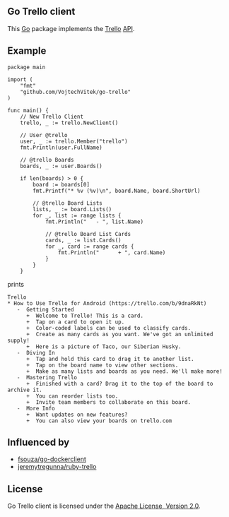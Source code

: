 Go Trello client
----------------
This [Go](http://golang.org/) package implements the [Trello](http://www.trello.com/) [API](http://trello.com/api).

Example
-------

```
package main

import (
	"fmt"
	"github.com/VojtechVitek/go-trello"
)

func main() {
	// New Trello Client
	trello, _ := trello.NewClient()

	// User @trello
	user, _ := trello.Member("trello")
	fmt.Println(user.FullName)

	// @trello Boards
	boards, _ := user.Boards()

	if len(boards) > 0 {
		board := boards[0]
		fmt.Printf("* %v (%v)\n", board.Name, board.ShortUrl)

		// @trello Board Lists
		lists, _ := board.Lists()
		for _, list := range lists {
			fmt.Println("   - ", list.Name)

			// @trello Board List Cards
			cards, _ := list.Cards()
			for _, card := range cards {
				fmt.Println("      + ", card.Name)
			}
		}
	}
```

prints

```
Trello
* How to Use Trello for Android (https://trello.com/b/9dnaRkNt)
   -  Getting Started
      +  Welcome to Trello! This is a card.
      +  Tap on a card to open it up.
      +  Color-coded labels can be used to classify cards.
      +  Create as many cards as you want. We've got an unlimited supply!
      +  Here is a picture of Taco, our Siberian Husky.
   -  Diving In
      +  Tap and hold this card to drag it to another list.
      +  Tap on the board name to view other sections.
      +  Make as many lists and boards as you need. We'll make more!
   -  Mastering Trello
      +  Finished with a card? Drag it to the top of the board to archive it.
      +  You can reorder lists too.
      +  Invite team members to collaborate on this board.
   -  More Info
      +  Want updates on new features?
      +  You can also view your boards on trello.com
```

Influenced by
-------------
- [fsouza/go-dockerclient](https://github.com/fsouza/go-dockerclient)
- [jeremytregunna/ruby-trello](https://github.com/jeremytregunna/ruby-trello)

License
-------
Go Trello client is licensed under the [Apache License, Version 2.0](http://www.apache.org/licenses/LICENSE-2.0).